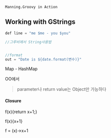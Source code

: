 `Manning.Groovy in Action`



## Working with GStrings



```javascript
def line = "me $me - you $you"

//그루비에서 String사용법


//format
out = "Date is ${date.format(변수)}"
```





Map - HashMap





OO에서

> parameter나 return value는 Object만 가능하다





#### Closure

f(x){return x+1;}

f(x){x+1}



f = (x)->x+1